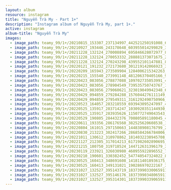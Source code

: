 ```yaml
---
layout: album
resource: instagram
title: "Nguyễn Trà My - Part 1+"
description: "Instagram album of Nguyễn Trà My, part 1+."
active: instagram
album-title: "Nguyễn Trà My"
images:
  - image_path: teamy_99/1+/20210815_153307_237134997_442521250191008_6619947394680436877_n.jpg
  - image_path: teamy_99/1+/20210927_193446_243178648_603955014299829_3071233780834858833_n.jpg
  - image_path: teamy_99/1+/20211228_132124_270008894_695846628072977_8661618403870285446_n.jpg
  - image_path: teamy_99/1+/20211228_132124_270053332_288881373071675_287757537117233333_n.jpg
  - image_path: teamy_99/1+/20211228_132124_270243298_439552101147881_8200767733779629083_n.jpg
  - image_path: teamy_99/1+/20220121_191232_272173680_301219142066923_3246519098447165285_n.jpg
  - image_path: teamy_99/1+/20220209_165943_273509904_1284006215342263_3744912938295261048_n.jpg
  - image_path: teamy_99/1+/20220215_155540_273991148_481206370405166_9186863967761189398_n.jpg
  - image_path: teamy_99/1+/20220423_083056_278877088_109702735053991_4875101433340032643_n.jpg
  - image_path: teamy_99/1+/20220423_083056_278904549_739535750743767_1097661134403391332_n.jpg
  - image_path: teamy_99/1+/20220423_083056_279060621_323019049942348_6759458855236463768_n.jpg
  - image_path: teamy_99/1+/20220429_094859_279284288_1576044276111149_2444749861338674530_n.jpg
  - image_path: teamy_99/1+/20220429_094859_279549311_3161292490750966_8752142948099714164_n.jpg
  - image_path: teamy_99/1+/20220523_164057_283218559_693943095247097_4696028434256823518_n.jpg
  - image_path: teamy_99/1+/20220525_135917_283714247_1030920351144930_5581650332428116593_n.jpg
  - image_path: teamy_99/1+/20220525_135917_283935626_1150772749043543_4267139357968129954_n.jpg
  - image_path: teamy_99/1+/20220529_190805_284432376_700805891180045_4596928777654099309_n.jpg
  - image_path: teamy_99/1+/20220611_193356_286176560_382525620608538_1737178073519719897_n.jpg
  - image_path: teamy_99/1+/20220804_161015_297150663_144838908176799_2916686136785533528_n.jpg
  - image_path: teamy_99/1+/20220830_213223_302417266_2868584266784006_4117077411917096999_n.jpg
  - image_path: teamy_99/1+/20221011_130612_310978862_1814032238945708_1144858445607277529_n.jpg
  - image_path: teamy_99/1+/20221127_212305_317014213_6171982602890695_7993561301089357720_n.jpg
  - image_path: teamy_99/1+/20221215_180750_319718524_144712631396179_3149458091800845746_n.jpg
  - image_path: teamy_99/1+/20230119_233921_326030980_460955922896552_7709494872998055706_n.jpg
  - image_path: teamy_99/1+/20230210_190601_330382452_547740547324022_8062179736725611051_n.jpg
  - image_path: teamy_99/1+/20230525_160413_348691608_1418114018936175_7941650665005220958_n.jpg
  - image_path: teamy_99/1+/20230525_160413_349131021_190286970222167_314088046628323119_n.jpg
  - image_path: teamy_99/1+/20231027_132527_395143719_18373990330065911_8807837157306988386_n.jpg
  - image_path: teamy_99/1+/20231027_132527_395146176_18373990348065911_1833937574039585001_n.jpg
  - image_path: teamy_99/1+/20231027_132527_395314301_18373990339065911_2907263452830413162_n.jpg
---
```

